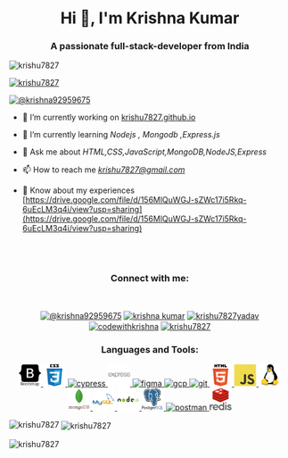 <h1 align="center">Hi 👋, I'm Krishna Kumar</h1>
<h3 align="center">A passionate full-stack-developer from India</h3>

<p align="left"> <img src="https://komarev.com/ghpvc/?username=Krishu7827&label=Profile%20views&color=0e75b6&style=flat" alt="krishu7827" /> </p>

<p align="left"> <a href="https://github.com/ryo-ma/github-profile-trophy"><img src="https://github-profile-trophy.vercel.app/?username=Krishu7827" alt="krishu7827" /></a> </p>

<p align="left"> <a href="https://twitter.com/@krishna92959675" target="blank"><img src="https://img.shields.io/twitter/follow/@krishna92959675?logo=twitter&style=for-the-badge" alt="@krishna92959675" /></a> </p>

- 🔭 I’m currently working on [krishu7827.github.io](https://krishu7827.github.io/)

- 🌱 I’m currently learning *Nodejs , Mongodb ,Express.js*

- 💬 Ask me about *HTML,CSS,JavaScript,MongoDB,NodeJS,Express*

- 📫 How to reach me *krishu7827@gmail.com*

- 📄 Know about my experiences [https://drive.google.com/file/d/156MlQuWGJ-sZWc17i5Rkq-6uEcLM3q4i/view?usp=sharing](https://drive.google.com/file/d/156MlQuWGJ-sZWc17i5Rkq-6uEcLM3q4i/view?usp=sharing)

<br>
<br>


<h3 align="center">Connect with me:</h3>
<br>
<p align="center" justify-content=space-between>
<a  href="https://twitter.com/@krishna92959675" target="blank"><img align="center" margin-right=100px src="https://raw.githubusercontent.com/rahuldkjain/github-profile-readme-generator/master/src/images/icons/Social/twitter.svg" alt="@krishna92959675" height="30" width="40" /></a>
<a href="https://linkedin.com/in/krishna kumar" target="blank"><img align="center" src="https://raw.githubusercontent.com/rahuldkjain/github-profile-readme-generator/master/src/images/icons/Social/linked-in-alt.svg" alt="krishna kumar" height="30" width="40" /></a>
<a href="https://fb.com/krishu7827yadav" target="blank"><img align="center" src="https://raw.githubusercontent.com/rahuldkjain/github-profile-readme-generator/master/src/images/icons/Social/facebook.svg" alt="krishu7827yadav" height="30" width="40" /></a>
<a href="https://www.youtube.com/c/codewithkrishna" target="blank"><img align="center" src="https://raw.githubusercontent.com/rahuldkjain/github-profile-readme-generator/master/src/images/icons/Social/youtube.svg" alt="codewithkrishna" height="30" width="40" /></a>
<a href="https://www.leetcode.com/krishu7827" target="blank"><img align="center" src="https://raw.githubusercontent.com/rahuldkjain/github-profile-readme-generator/master/src/images/icons/Social/leet-code.svg" alt="krishu7827" height="30" width="40" /></a>
</p>

<h3 align="center">Languages and Tools:</h3>
<p align="center"> <a href="https://getbootstrap.com" target="_blank" rel="noreferrer"> <img src="https://raw.githubusercontent.com/devicons/devicon/master/icons/bootstrap/bootstrap-plain-wordmark.svg" alt="bootstrap" width="40" height="40"/> </a> <a href="https://www.w3schools.com/css/" target="_blank" rel="noreferrer"> <img src="https://raw.githubusercontent.com/devicons/devicon/master/icons/css3/css3-original-wordmark.svg" alt="css3" width="40" height="40"/> </a> <a href="https://www.cypress.io" target="_blank" rel="noreferrer"> <img src="https://raw.githubusercontent.com/simple-icons/simple-icons/6e46ec1fc23b60c8fd0d2f2ff46db82e16dbd75f/icons/cypress.svg" alt="cypress" width="40" height="40"/> </a> <a href="https://expressjs.com" target="_blank" rel="noreferrer"> <img src="https://raw.githubusercontent.com/devicons/devicon/master/icons/express/express-original-wordmark.svg" alt="express" width="40" height="40"/> </a> <a href="https://www.figma.com/" target="_blank" rel="noreferrer"> <img src="https://www.vectorlogo.zone/logos/figma/figma-icon.svg" alt="figma" width="40" height="40"/> </a> <a href="https://cloud.google.com" target="_blank" rel="noreferrer"> <img src="https://www.vectorlogo.zone/logos/google_cloud/google_cloud-icon.svg" alt="gcp" width="40" height="40"/> </a> <a href="https://git-scm.com/" target="_blank" rel="noreferrer"> <img src="https://www.vectorlogo.zone/logos/git-scm/git-scm-icon.svg" alt="git" width="40" height="40"/> </a> <a href="https://www.w3.org/html/" target="_blank" rel="noreferrer"> <img src="https://raw.githubusercontent.com/devicons/devicon/master/icons/html5/html5-original-wordmark.svg" alt="html5" width="40" height="40"/> </a> <a href="https://developer.mozilla.org/en-US/docs/Web/JavaScript" target="_blank" rel="noreferrer"> <img src="https://raw.githubusercontent.com/devicons/devicon/master/icons/javascript/javascript-original.svg" alt="javascript" width="40" height="40"/> </a> <a href="https://www.linux.org/" target="_blank" rel="noreferrer"> <img src="https://raw.githubusercontent.com/devicons/devicon/master/icons/linux/linux-original.svg" alt="linux" width="40" height="40"/> </a> <a href="https://www.mongodb.com/" target="_blank" rel="noreferrer"> <img src="https://raw.githubusercontent.com/devicons/devicon/master/icons/mongodb/mongodb-original-wordmark.svg" alt="mongodb" width="40" height="40"/> </a> <a href="https://www.mysql.com/" target="_blank" rel="noreferrer"> <img src="https://raw.githubusercontent.com/devicons/devicon/master/icons/mysql/mysql-original-wordmark.svg" alt="mysql" width="40" height="40"/> </a> <a href="https://nodejs.org" target="_blank" rel="noreferrer"> <img src="https://raw.githubusercontent.com/devicons/devicon/master/icons/nodejs/nodejs-original-wordmark.svg" alt="nodejs" width="40" height="40"/> </a> <a href="https://www.postgresql.org" target="_blank" rel="noreferrer"> <img src="https://raw.githubusercontent.com/devicons/devicon/master/icons/postgresql/postgresql-original-wordmark.svg" alt="postgresql" width="40" height="40"/> </a> <a href="https://postman.com" target="_blank" rel="noreferrer"> <img src="https://www.vectorlogo.zone/logos/getpostman/getpostman-icon.svg" alt="postman" width="40" height="40"/> </a> <a href="https://redis.io" target="_blank" rel="noreferrer"> <img src="https://raw.githubusercontent.com/devicons/devicon/master/icons/redis/redis-original-wordmark.svg" alt="redis" width="40" height="40"/> </a> </p>

<p><img align="left" src="https://github-readme-stats.vercel.app/api/top-langs?username=krishu7827&show_icons=true&locale=en&layout=compact" alt="krishu7827" /></p>

<p>&nbsp;<img align="center" src="https://github-readme-stats.vercel.app/api?username=krishu7827&show_icons=true&locale=en" alt="krishu7827" /></p>

<p><img align="center" src="https://github-readme-streak-stats.herokuapp.com/?user=krishu7827&" alt="krishu7827" /></p>
